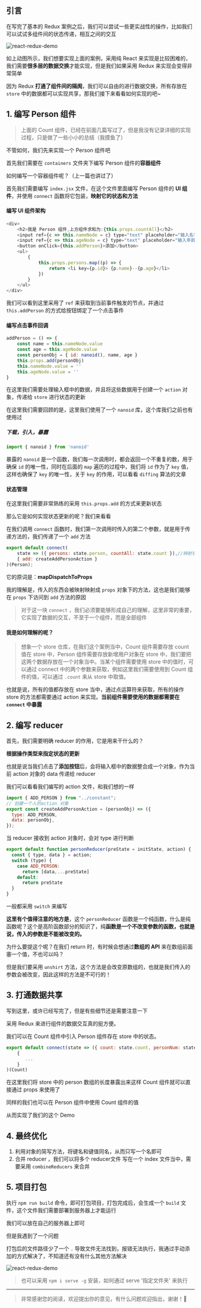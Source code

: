 ## 引言

在写完了基本的 Redux 案例之后，我们可以尝试一些更实战性的操作，比如我们可以试试多组件间的状态传递，相互之间的交互

![react-redux-demo](https://ljcimg.oss-cn-beijing.aliyuncs.com/img/react-redux-demo.gif)

如上动图所示，我们想要实现上面的案例，采用纯 React 来实现是比较困难的，我们需要**很多层的数据交换**才能实现，但是我们如果采用 Redux 来实现会变得非常简单

因为 Redux **打通了组件间的隔阂**，我们可以自由的进行数据交换，所有存放在 `store` 中的数据都可以实现共享，那我们接下来看看如何实现的吧~

##  1. 编写 Person 组件

> 上面的 Count 组件，已经在前面几篇写过了，但是我没有记录详细的实现过程，只是做了一些小小的总结（我摸鱼了）

不管如何，我们先来实现一个 Person 组件吧

首先我们需要在 `containers` 文件夹下编写 Person 组件的**容器组件**

如何编写一个容器组件呢？（上一篇也讲过了）

首先我们需要编写 `index.jsx` 文件，在这个文件里面编写 Person 组件的 **UI 组件**，并使用 `connect` 函数将它包装，**映射它的状态和方法**

#### **编写 UI 组件架构**

```js
<div>
    <h2>我是 Person 组件,上方组件求和为:{this.props.countAll}</h2>
    <input ref={c => this.nameNode = c} type="text" placeholder="输入名字" />
    <input ref={c => this.ageNode = c} type="text" placeholder="输入年龄" />
    <button onClick={this.addPerson}>添加</button>
    <ul>
        {
            this.props.persons.map((p) => {
                return <li key={p.id}> {p.name}--{p.age}</li>
            })
        }
    </ul>
</div>
```

我们可以看到这里采用了 `ref` 来获取到当前事件触发的节点，并通过 `this.addPerson` 的方式给按钮绑定了一个点击事件

#### **编写点击事件回调**

```js
addPerson = () => {
    const name = this.nameNode.value
    const age = this.ageNode.value
    const personObj = { id: nanoid(), name, age }
    this.props.add(personObj)
    this.nameNode.value = ''
    this.ageNode.value = ''
}
```

在这里我们需要处理输入框中的数据，并且将这些数据用于创建一个 `action` 对象，传递给 `store` 进行状态的更新

在这里我们需要回顾的是，这里我们使用了一个 `nanoid` 库，这个库我们之前也有使用过

##### **下载，引入，暴露**

```js
import { nanoid } from 'nanoid'
```

暴露的 `nanoid` 是一个函数，我们每一次调用时，都会返回一个不重复的数，用于确保 `id` 的唯一性，同时在后面的 `map` 遍历的过程中，我们将 `id` 作为了 `key` 值，这样也确保了 `key` 的唯一性，关于 `key` 的作用，可以看看 `diffing` 算法的文章

#### **状态管理**

在这里我们需要非常熟练的采用 `this.props.add` 的方式来更新状态

那么它是如何实现状态更新的呢？我们来看看

在我们调用 `connect` 函数时，我们第一次调用时传入的第二个参数，就是用于传递方法的，我们传递了一个 `add` 方法

```js
export default connect(
    state => ({ persons: state.person, countAll: state.count }),//映射状态
    { add: createAddPersonAction }
)(Person);
```

它的原词是：**mapDispatchToProps**

我的理解是，传入的东西会被映射映射成 `props` 对象下的方法，这也是我们能够在 `props` 下访问到 `add` 方法的原因

> 对于这一块 `connect` ，我们必须要能够形成自己的理解，这里非常的重要，它实现了数据的交互，不至于一个组件，而是全部组件

#### **我是如何理解的呢？**

> 想象一个 store 仓库，在我们这个案例当中，Count 组件需要存放 count 值在 store 中，Person 组件需要存放新增用户对象在 store 中，我们要把这两个数据存放在一个对象当中。当某个组件需要使用 store 中的值时，可以通过 connect 中的两个参数来获取，例如这里我们需要使用到 Count 组件的值，可以通过 `.count` 来从 store 中取值。

也就是说，所有的值都存放在 store 当中，通过点运算符来获取，所有的操作 store 的方法都需要通过 action 来实现。**当前组件需要使用的数据都需要在 `connect` 中暴露**

## 2. 编写 reducer

首先，我们需要明确 reducer 的作用，它是用来干什么的？

**根据操作类型来指定状态的更新**

也就是说当我们点击了**添加按钮**后，会将输入框中的数据整合成一个对象，作为当前 action 对象的 data 传递给 reducer

我们可以看看我们编写的 action 文件，和我们想的一样

```js
import { ADD_PERSON } from "../constant";
// 创建一个人的action 对象
export const createAddPersonAction = (personObj) => ({
  type: ADD_PERSON,
  data: personObj,
});
```

当 reducer 接收到 action 对象时，会对 type 进行判断

```js
export default function personReducer(preState = initState, action) {
  const { type, data } = action;
  switch (type) {
    case ADD_PERSON:
      return [data,...preState]
    default:
      return preState
  }
}
```

一般都采用 `switch` 来编写

**这里有个值得注意的地方是**，这个 `personReducer` 函数是一个纯函数，什么是纯函数呢？这个是高阶函数部分的知识了，纯**函数是一个不改变参数的函数，也就是说，传入的参数是不能被改变的。**

为什么要提这个呢？在我们 return 时，有时候会想通过**数组的 API** 来在数组前面塞一个值，不也可以吗？

但是我们要采用 `unshirt` 方法，这个方法是会改变原数组的，也就是我们传入的参数会被改变，因此这样的方法是不可行的！

## 3. 打通数据共享

写到这里，或许已经写完了，但是有些细节还是需要注意一下

采用 Redux 来进行组件的数据交互真的挺方便。

我们可以在 Count 组件中引入 Person 组件存在 store 中的状态。

```js
export default connect(state => ({ count: state.count, personNum: state.person.length }),
    {
       ...
    }
)(Count)
```

在这里我们将 store 中的 person 数组的长度暴露出来这样 Count 组件就可以直接通过 props 来使用了

同样的我们也可以在 Person 组件中使用 Count 组件的值

从而实现了我们的这个 Demo

## 4. 最终优化

1. 利用对象的简写方法，将键名和键值同名，从而只写一个名即可
2. 合并 reducer ，我们可以将多个 reducer文件 写在一个 index 文件当中，需要采用 `combineReducers` 来合并

## 5. 项目打包

执行 `npm run build` 命令，即可打包项目，打包完成后，会生成一个 `build` 文件，这个文件我们需要部署到服务器上才能运行

我们可以放在自己的服务器上即可

但是我遇到了一个问题

打包后的文件路径少了一个 `.` 导致文件无法找到，报错无法执行，我通过手动添加的方式解决了，不知道还有没有什么其他方法解决

![react-redux-demo](https://ljcimg.oss-cn-beijing.aliyuncs.com/img/react-redux-demo.gif)

> 也可以采用 `npm i serve -g` 安装，如何通过 serve '指定文件夹' 来执行

---

> 非常感谢您的阅读，欢迎提出你的意见，有什么问题欢迎指出，谢谢！🎈

